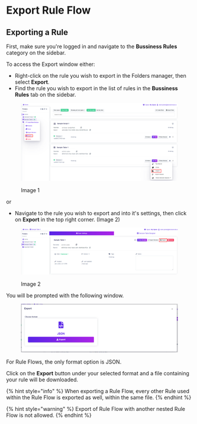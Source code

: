 # Export Rule Flow

## Exporting a Rule

First, make sure you're logged in and navigate to the **Bussiness Rules** category on the sidebar.

To access the Export window either:

* Right-click on the rule you wish to export in the Folders manager, then select **Export**.
* Find the rule you wish to export in the list of rules in the **Bussiness Rules** tab on the sidebar.&#x20;

<figure><img src="../../.gitbook/assets/image (153) (1).png" alt=""><figcaption><p>Image 1</p></figcaption></figure>

or

* Navigate to the rule you wish to export and into it's settings, then click on **Export** in the top right corner. (Image 2)&#x20;

<figure><img src="../../.gitbook/assets/image (46).png" alt=""><figcaption><p>Image 2</p></figcaption></figure>

You will be prompted with the following window.

<figure><img src="../../.gitbook/assets/image (216).png" alt=""><figcaption></figcaption></figure>

For Rule Flows, the only format option is JSON.

Click on the **Export** button under your selected format and a file containing your rule will be downloaded.

{% hint style="info" %}
When exporting a Rule Flow, every other Rule used within the Rule Flow is exported as well, within the same file.
{% endhint %}

{% hint style="warning" %}
Export of Rule Flow with another nested Rule Flow is not allowed.
{% endhint %}
